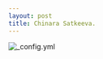 ```yaml
---
layout: post
title: Chinara Satkeeva.
---
```



![_config.yml](https://media.licdn.com/mpr/mpr/shrinknp_400_400/p/8/005/05a/3d2/3bdf0aa.jpg)
  
